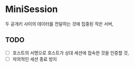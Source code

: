 # MiniSession

두 공개키 사이의 데이터를 전달하는 것에 집중된 작은 서버, 

## TODO

 - [ ] 호스트의 서명으로 호스트가 상대 세션에 접속한 것을 인증할 것,
 - [ ] 악의적인 세션 종료 방지
